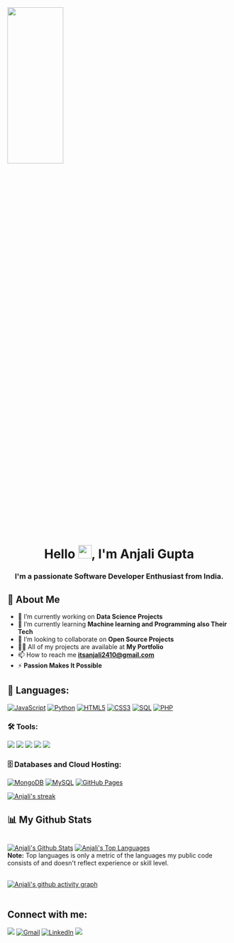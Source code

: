 <a href="#">
    <img width="50%" height="30%" align="center" src="https://i.giphy.com/media/v1.Y2lkPTc5MGI3NjExNnZjZzgwNTk5dHlwMnFhMDljanhuNzFuM3Jma2h4Mm1laWJnYzlzMSZlcD12MV9pbnRlcm5hbF9naWZfYnlfaWQmY3Q9Zw/px9v45I39CcxyXPqEy/giphy.gif" />
</a>


<h1 align="center">Hello <img src="https://raw.githubusercontent.com/MartinHeinz/MartinHeinz/master/wave.gif" width="30px">, I'm Anjali Gupta</h1>
<h3 align="center">I'm a passionate Software Developer Enthusiast from India.</h3>

## 🙋 About Me

- 🔭 I’m currently working on **Data Science Projects**
- 🌱 I’m currently learning **Machine learning and Programming also Their Tech**
- 👯 I’m looking to collaborate on **Open Source Projects**
- 👨‍💻 All of my projects are available at **My Portfolio**
- 📫 How to reach me **itsanjali2410@gmail.com**
- ⚡ **Passion Makes It Possible**

## 🚀 Languages:

<p align="left">
   <a href="https://github.com/search?q=user%3ADenverCoder1+language%3Ajavascript"><img alt="JavaScript" src="https://img.shields.io/badge/JavaScript-F7DF1E.svg?logo=javascript&logoColor=black&style=for-the-badge"></a>
   <a href="https://github.com/search?q=user%3ADenverCoder1+language%3Apython"><img alt="Python" src="https://img.shields.io/badge/Python-14354C.svg?logo=python&logoColor=white&style=for-the-badge"></a>
   <a href="https://github.com/search?q=user%3ADenverCoder1+language%3Ahtml"><img alt="HTML5" src="https://img.shields.io/badge/html5-%23E34F26.svg?style=for-the-badge&logo=html5&logoColor=white"></a>
   <a href="https://github.com/search?q=user%3ADenverCoder1+language%3Acss"><img alt="CSS3" src="https://img.shields.io/badge/css3-%231572B6.svg?style=for-the-badge&logo=css3&logoColor=white"></a>
   <a href="https://github.com/search?q=user%3ADenverCoder1+language%3Asql"><img alt="SQL" src="https://img.shields.io/badge/SQL-025E8C.svg?logo=database&logoColor=white&style=for-the-badge"></a>
   <a href="https://github.com/search?q=user%3ADenverCoder1+language%3Aphp"><img alt="PHP" src="https://img.shields.io/badge/PHP-777BB4.svg?logo=php&logoColor=white&style=for-the-badge"></a>
</p>

### 🛠️ Tools:

<p>
   <a href="#"><img src="https://img.shields.io/badge/git-%23F05033.svg?style=for-the-badge&logo=git&logoColor=white"></a>
   <a href="#"><img src="https://img.shields.io/badge/github-%23121011.svg?style=for-the-badge&logo=github&logoColor=white"></a>
   <a href="#"><img src="https://img.shields.io/badge/Visual%20Studio%20Code-0078d7.svg?style=for-the-badge&logo=visual-studio-code&logoColor=white"></a>
   <a href="#"><img src="https://img.shields.io/badge/Jupyter%20Notebook-F37626.svg?style=for-the-badge&logo=jupyter&logoColor=white"></a>
   <a href="#"><img src="https://img.shields.io/badge/Power%20BI-F2C300.svg?style=for-the-badge&logo=powerbi&logoColor=black"></a>
</p>

### 🗄️ Databases and Cloud Hosting:

<p>
   <a href="#"><img alt="MongoDB" src="https://img.shields.io/badge/MongoDB-4ea94b.svg?logo=mongodb&logoColor=white&style=for-the-badge"></a>
   <a href="#"><img alt="MySQL" src="https://img.shields.io/badge/mysql-%2300f.svg?style=for-the-badge&logo=mysql&logoColor=white"></a>
   <a href="#"><img alt="GitHub Pages" src="https://img.shields.io/badge/GitHub%20Pages-327FC7.svg?logo=github&logoColor=white&style=for-the-badge"></a>
</p>

<p align="left">
    <a href="https://github.com/itsanjali2410/github-readme-streak-stats">
        <img title="🔥 Get streak stats for your profile at git.io/streak-stats" alt="Anjali's streak" src="https://github-readme-streak-stats.herokuapp.com/?user=itsanjali2410&theme=black-ice&hide_border=true&stroke=0000&background=060A0CD0"/>
    </a>
</p>


## 📊 My Github Stats

  <br/>
    <a href="https://github.com/itsanjali2410/github-readme-stats"><img alt="Anjali's Github Stats" src="https://github-readme-stats.vercel.app/api?username=itsanjali2410&show_icons=true&count_private=true&theme=react&hide_border=true&bg_color=0D1117" /></a>
  <a href="https://github.com/itsanjali2410/github-readme-stats"><img alt="Anjali's Top Languages" src="https://github-readme-stats.vercel.app/api/top-langs/?username=itsanjali2410&langs_count=8&count_private=true&layout=compact&theme=react&hide_border=true&bg_color=0D1117" /></a>
  <br/>
  <b>Note:</b> Top languages is only a metric of the languages my public code consists of and doesn't reflect experience or skill level.

<br/>
<br/>

[![Anjali's github activity graph](https://github-readme-activity-graph.cyclic.app/graph?username=itsanjali&theme=tokyo-night)](https://github.com/itsanjali2410/github-readme-activity-graph)
<br/>
<br/>

## Connect with me:
<p align="left">
   <a href="https://www.instagram.com/_anjali__524"><img src="https://img.shields.io/badge/Instagram-E4405F?style=for-the-badge&logo=instagram&logoColor=white"/></a>
   <a href="mailto:anjalig9002@gmail.com"><img alt="Gmail" src="https://img.shields.io/badge/Gmail-D14836?style=for-the-badge&logo=gmail&logoColor=white"></a>
   <a href="https://www.linkedin.com/in/anjalig9002/"><img alt="LinkedIn" src="https://img.shields.io/badge/linkedin-%230077B5.svg?style=for-the-badge&logo=linkedin&logoColor=white"></a>
   <a href="https://t.snapchat.com/6f4Nf16x"><img src="https://img.shields.io/badge/Snapchat-%23FFFC00.svg?style=for-the-badge&logo=Snapchat&logoColor=white"></a>
</p>
